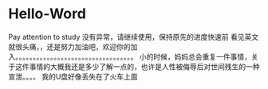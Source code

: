 # Hello-Word
Pay attention to study
没有异常，请继续使用，保持原先的进度快速前
看见英文就很头痛，，还是努力加油吧，欢迎你的加入。。。。。。。。。。。。。。。。。。。。。。。。。。。。。。。。。。
小的时候，妈妈总会重复一件事情，关于这件事情的大概我还是多少了解一点的，也许是人性被侮辱后对世间残生的一种宣泄。。。。
我的U盘好像丢失在了火车上面
